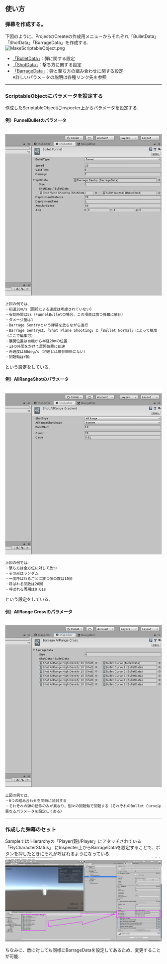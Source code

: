 ## 使い方
### 弾幕を作成する。
下図のように、ProjectのCreateの作成用メニューからそれぞれ「BulletData」「ShotData」「BurrageData」を作成する.<br>
![MakeScriptableObject.png](./MakeScriptableObject.png)
- [「BulletData」](./Bullet.md)：弾に関する設定
- [「ShotData」](./Shot.md)：撃ち方に関する設定
- [「BarrageData」](./Barrage.md)：弾と撃ち方の組み合わせに関する設定 <br>
※詳しいパラメータの説明は各種リンク先を参照

***
### ScriptableObjectにパラメータを設定する
作成したScriptableObjectにInspecter上からパラメータを設定する.<br>
#### 例）FunnelBulletのパラメータ <br>
![SetBulletParameter.png](./Images/SetBulletParameter.png)<br>
```
上図の例では、
・初速20m/s（回転による速度は考慮されていない）
・有効時間は5s（FunnelBulletの場合、この項目は放つ弾幕に依存）
・ダメージ量は1
・Barrage Sentryという弾幕を放ちながら進行
・Barrage Sentryは、「Shot Plane Shooting」と「Bullet Normal」によって構成（ここで編集可）
・展開位置は自機から半径20mの位置
・1sの時間をかけて展開位置に到達
・角速度は60deg/s（初速とは依存関係にない）
・回転軸はY軸
```
という設定をしている.<br>

#### 例）AllRangeShotのパラメータ<br>
![SetShotParameter.png](./Images/SetShotParameter.png)<br>
```
上図の例では、
・撃ち方は全方位に対して放つ
・その形はランダム
・一度呼ばれるごとに放つ弾の数は10発
・呼ばれる回数は20回
・呼ばれる周期は0.01s
```
という設定をしている.

#### 例）AllRange Crossのパラメータ<br>
![SetBarrageParameter.png](./Images/SetBarrageParameter.png)<br>
```
上図の例では、
・6つの組み合わせを同時に発射する
・それぞれの弾の動作のみが異なり、別々の回転軸で回転する（それぞれのBullet Curveは異なるパラメータを設定してある）
```
***

### 作成した弾幕のセット
Sampleでは Hierarchyの「Player(親)/Player」にアタッチされている「FlyCharacterStatus」 にInspecter上からBarrageDataを設定することで、ボタンを押したときにそれが呼ばれるようになっている.<br>
![SetBarrageData.png](./Images/SetBarrageData.png)<br>

ちなみに、敵に対しても同様にBarrageDataを設定してあるため、変更することが可能.

